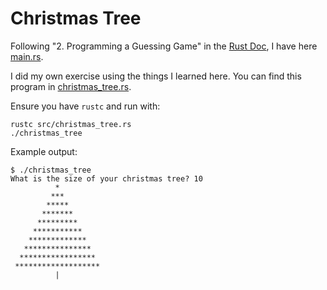 # Christmas Tree

Following "2. Programming a Guessing Game" in the [Rust Doc](https://doc.rust-lang.org/book/ch02-00-guessing-game-tutorial.html), I have here [main.rs](src/main.rs).

I did my own exercise using the things I learned here. You can find this program in [christmas_tree.rs](src/christmas_tree.rs). 

Ensure you have `rustc` and run with:
```
rustc src/christmas_tree.rs 
./christmas_tree
```

Example output:
```
$ ./christmas_tree 
What is the size of your christmas tree? 10
          *          
         ***
        *****
       *******
      *********
     ***********
    *************
   ***************
  *****************
 *******************
          |
```